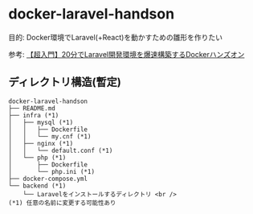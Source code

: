# docker-laravel-handson

目的: Docker環境でLaravel(+React)を動かすための雛形を作りたい

参考: [【超入門】20分でLaravel開発環境を爆速構築するDockerハンズオン](https://qiita.com/ucan-lab/items/56c9dc3cf2e6762672f4)

## ディレクトリ構造(暫定)
```
docker-laravel-handson
├── README.md
├── infra (*1)
│   ├── mysql (*1)
│   │   ├── Dockerfile
│   │   └── my.cnf (*1)
│   ├── nginx (*1)
│   │   └── default.conf (*1)
│   └── php (*1)
│       ├── Dockerfile
│       └── php.ini (*1)
├── docker-compose.yml
└── backend (*1)
    └── Laravelをインストールするディレクトリ <br />
(*1) 任意の名前に変更する可能性あり
```